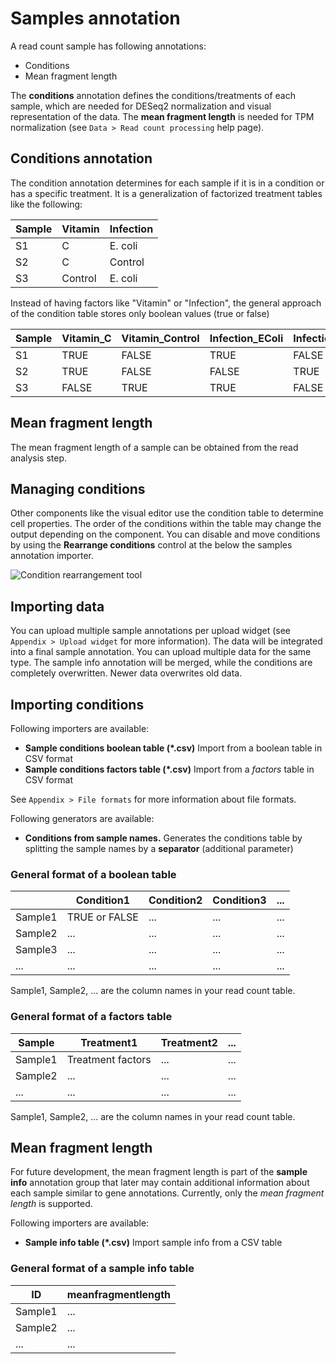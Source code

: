 # Samples annotation

A read count sample has following annotations:

* Conditions
* Mean fragment length

The **conditions** annotation defines the conditions/treatments of each sample,
which are needed for DESeq2 normalization and visual representation of the data.
The **mean fragment length** is needed for TPM normalization (see `Data > Read count processing` help page).

## Conditions annotation

The condition annotation determines for each sample if it is in a condition or has a specific treatment.
It is a generalization of factorized treatment tables like the following:

| Sample | Vitamin | Infection |
|--------|---------|-----------|
| S1     | C       | E. coli   |
| S2     | C       | Control   |
| S3     | Control | E. coli   |

Instead of having factors like "Vitamin" or "Infection", the general approach of the condition table
stores only boolean values (true or false)

| Sample | Vitamin_C | Vitamin_Control | Infection_EColi | Infection_Control |
|--------|-----------|-----------------|-----------------|-------------------|
| S1     | TRUE      | FALSE           | TRUE            | FALSE             |
| S2     | TRUE      | FALSE           | FALSE           | TRUE              |
| S3     | FALSE     | TRUE            | TRUE            | FALSE             |

## Mean fragment length

The mean fragment length of a sample can be obtained from the read analysis step.

## Managing conditions

Other components like the visual editor use the condition table to determine cell properties.
The order of the conditions within the table may change the output depending on the component.
You can disable and move conditions by using the **Rearrange conditions** control at
the below the samples annotation importer.

![Condition rearrangement tool](helppages/samplesAnnotationConditionEditor.png)

## Importing data

You can upload multiple sample annotations per upload widget (see `Appendix > Upload widget` for more information).
The data will be integrated into a final sample annotation. You can upload multiple data for the same type.
The sample info annotation will be merged, while the conditions are completely overwritten. Newer data overwrites
old data.

## Importing conditions

Following importers are available:

* **Sample conditions boolean table (\*.csv)** Import from a boolean table in CSV format
* **Sample conditions factors table (\*.csv)** Import from a *factors* table in CSV format

See `Appendix > File formats` for more information about file formats.

Following generators are available:

* **Conditions from sample names.** Generates the conditions table by splitting the sample names by a **separator** (additional parameter)

### General format of a boolean table

|       | Condition1    | Condition2 | Condition3 | ... |
|-------|---------------|------------|------------|-----|
| Sample1 | TRUE or FALSE | ...        | ...        | ... |
| Sample2 | ...           | ...        | ...        | ... |
| Sample3 | ...           | ...        | ...        | ... |
| ...   | ...           | ...        | ...        | ... |

Sample1, Sample2, ... are the column names in your read count table.

### General format of a factors table

| Sample  | Treatment1        | Treatment2 | ... |
|---------|-------------------|------------|-----|
| Sample1 | Treatment factors | ...        | ... |
| Sample2 | ...               | ...        | ... |
| ...     | ...               | ...        | ... |

Sample1, Sample2, ... are the column names in your read count table.

## Mean fragment length

For future development, the mean fragment length is part of the **sample info**
annotation group that later may contain additional information about each sample similar to
gene annotations. Currently, only the *mean fragment length* is supported.

Following importers are available:

* **Sample info table (\*.csv)** Import sample info from a CSV table


### General format of a sample info table

| ID      | meanfragmentlength |
|---------|--------------------|
| Sample1 | ...                |
| Sample2 | ...                |
| ...     | ...                |
